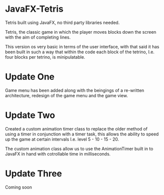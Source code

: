 # JavaFX-Tetris
Tetris built using JavaFX, no third party libraries needed.

Tetris, the classic game in which the player moves blocks down the screen with the aim of completing lines.

This version os very basic in terms of the user interface, with that said it has been built in such a way that within the code each block of the tetrino, I.e. four blocks per tetrino, is minipulatable.

# Update One 
Game menu has been added along with the beingings of a re-written architecture, redesign of the game menu and the game view.

# Update Two
Created a custom animation timer class to replace the older method of using a timer in conjunction with a timer task, this allows the ability to speed up the game at certain intervals I.e. level 5 - 10 - 15 - 20.

The custom animation class allow us to use the AnimationTimer built in to JavaFX in hand with cotrollable time in milliseconds.

# Update Three
Coming soon
